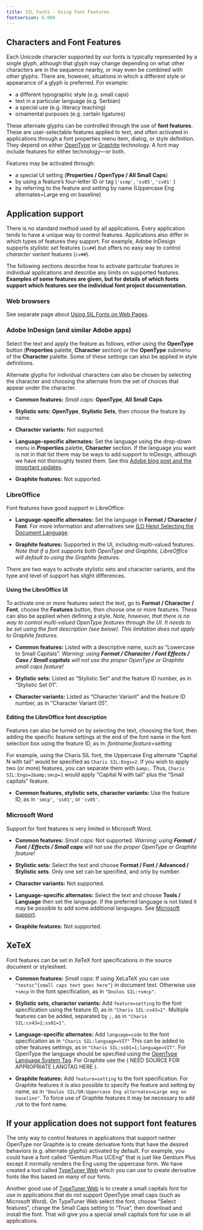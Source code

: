 ```yaml
---
title: SIL Fonts - Using Font Features
fontversion: 6.000
---
```


## Characters and Font Features

Each Unicode character supported by our fonts is typically represented by a single glyph, although that glyph may change depending on what other characters are in the sequence nearby, or may even be combined with other glyphs. There are, however, situations in which a different style or appearance of a glyph is preferred. For example:

- a different typographic style (e.g. small caps)
- text in a particular language (e.g. Serbian)
- a special use (e.g. literacy teaching)
- ornamental purposes (e.g. certain ligatures)

These alternate glyphs can be controlled through the use of **font features**. These are user-selectable features applied to text, and often activated in applications through a font properties menu item, dialog, or style definition. They depend on either [OpenType](https://en.wikipedia.org/wiki/OpenType) or [Graphite](https://graphite.sil.org) technology. A font may include features for either technology—or both.

Features may be activated through:

- a special UI setting (**Properties / OpenType / All Small Caps**)
- by using a feature’s four-letter ID or tag (`'scmp'`, `'ss05'`, `'cv01'` )
- by referring to the feature and setting by name (Uppercase Eng alternates=Large eng on baseline)

## Application support

There is no standard method used by all applications. Every application tends to have a unique way to control features. Applications also differ in which types of features they support. For example, Adobe InDesign supports *stylistic set* features (`ss##`) but offers no easy way to control *character variant* features (`cv##`).

The following sections describe how to activate particular features in individual applications and describe any limits on supported features. **Examples of some features are given, but for details of which fonts support which features see the individual font project documentation.**

### Web browsers

See separate page about [Using SIL Fonts on Web Pages](https://software.sil.org/fonts/webfonts).

### Adobe InDesign (and similar Adobe apps)

Select the text and apply the feature as follows, either using the **OpenType** button (**Properties** palette, **Character** section) or the **OpenType** submenu of the **Character** palette. Some of these settings can also be applied in style definitions.

Alternate glyphs for individual characters can also be chosen by selecting the character and choosing the alternate from the set of choices that appear under the character.

- **Common features:** *Small caps:* **OpenType**, **All Small Caps**.

- **Stylistic sets:** **OpenType**, **Stylistic Sets**, then choose the feature by name.

- **Character variants:** Not supported.

- **Language-specific alternates:** Set the language using the drop-down menu in **Properties** palette, **Character** section. If the language you want is not in that list there may be ways to add support to InDesign, although we have not thoroughly tested them. See this [Adobe blog post and the important updates](https://blog.typekit.com/2011/11/04/how-to-enable-more-languages-in-indesign-cs5-5/).

- **Graphite features:** Not supported.

### LibreOffice

Font features have good support in LibreOffice:

- **Language-specific alternates:** Set the language in **Format / Character / Font**. For more information and alternatives see [(LO Help) Selecting the Document Language](https://help.libreoffice.org/latest/en-GB/text/shared/guide/language_select.html?DbPAR=SHARED#bm_id3083278).

- **Graphite features:** Supported in the UI, including multi-valued features. *Note that if a font supports both OpenType and Graphite, LibreOffice will default to using the Graphite features.*

There are two ways to activate stylistic sets and character variants, and the type and level of support has slight differences.

#### Using the LibreOffice UI

To activate one or more features select the text, go to **Format / Character / Font**, choose the **Features** button, then choose one or more features. These can also be applied when defining a style. *Note, however, that there is no way to control multi-valued OpenType features through the UI. It needs to be set using the font description (see below). This limitation does not apply to Graphite features.*

- **Common features:** Listed with a descriptive name, such as “Lowercase to Small Capitals”. *Warning: using **Format / Character / Font Effects / Case / Small capitals** will not use the proper OpenType or Graphite small caps feature!* 

- **Stylistic sets:** Listed as “Stylistic Set” and the feature ID number, as in “Stylistic Set 01”.

- **Character variants:** Listed as “Character Variant” and the feature ID number, as in “Character Variant 05”.

#### Editing the LibreOffice font description

Features can also be turned on by selecting the text, choosing the font, then adding the specific feature settings at the end of the font name in the font selection box using the feature ID, as in: *fontname:feature=setting*

For example, using the Charis SIL font, the Uppercase Eng alternate “Capital N with tail” would be specified as `Charis SIL:Engs=2`. If you wish to apply two (or more) features, you can separate them with `&amp;`. Thus, `Charis SIL:Engs=2&amp;smcp=1` would apply “Capital N with tail” plus the “Small capitals” feature. 

- **Common features, stylistic sets, character variants:** Use the feature ID, as in `'smcp'`, `'ss01'`, or `'cv05'`.

### Microsoft Word

Support for font features is very limited in Microsoft Word. 

- **Common features:** *Small caps:* Not supported. *Warning: using **Format / Font / Effects / Small caps** will not use the proper OpenType or Graphite feature!* 

- **Stylistic sets:** Select the text and choose **Format / Font / Advanced / Stylistic sets**. Only one set can be specified, and only by number.

- **Character variants:** Not supported.

- **Language-specific alternates:** Select the text and choose **Tools / Language** then set the language. If the preferred language is not listed it may be possible to add some additional languages. See [Microsoft support](https://support.microsoft.com/en-us/office/add-an-editing-or-authoring-language-or-set-language-preferences-in-office-663d9d94-ca99-4a0d-973e-7c4a6b8a827d).

- **Graphite features:** Not supported.

## XeTeX

Font features can be set in XeTeX font specifications in the source document or stylesheet.

- **Common features:** *Small caps:* If using XeLaTeX you can use `^textsc^{small caps text goes here^}` in document text. Otherwise use `+smcp` in the font specification, as in `"Doulos SIL:+smcp"`.

- **Stylistic sets, character variants:** Add `feature=setting` to the font specification using the feature ID, as in `"Charis SIL:cv43=2"`. Multiple features can be added, separated by `;`, as in `"Charis SIL:cv43=2;ss01=1"`.

- **Language-specific alternates:** Add `language=code` to the font specification as in `"Charis SIL:language=VIT"` This can be added to other features settings, as in `"Charis SIL:ss01=1;language=VIT"`. For OpenType the language should be specified using the [OpenType Language System Tag](https://docs.microsoft.com/en-us/typography/opentype/spec/languagetags). For Graphite use the ( NEED SOURCE FOR APPROPRIATE LANGTAG HERE ).

- **Graphite features:** Add `feature=setting` to the font specification. For Graphite features it is also possible to specify the feature and setting by name, as in `"Doulos SIL/GR:Uppercase Eng alternates=Large eng on
baseline"`. To force use of Graphite features it may be necessary to add `/GR` to the font name.

## If your application does not support font features

The only way to control features in applications that support neither OpenType nor Graphite is to create derivative fonts that have the desired behaviors (e.g. alternate glyphs) activated by default. For example, you could have a font called “Gentium Plus UCEng” that is just like Gentium Plus except it normally renders the Eng using the uppercase form. We have created a tool called [TypeTuner Web](https://scripts.sil.org/ttw/fonts2go.cgi) which you can use to create derivative fonts like this based on many of our fonts.

Another good use of [TypeTuner Web](https://scripts.sil.org/ttw/fonts2go.cgi) is to create a small capitals font for use in applications that do not support OpenType small caps (such as Microsoft Word). On TypeTuner Web select the font, choose “Select features”, change the Small Caps setting to “True”, then download and install the font. That will give you a special small capitals font for use in all applications.
 
